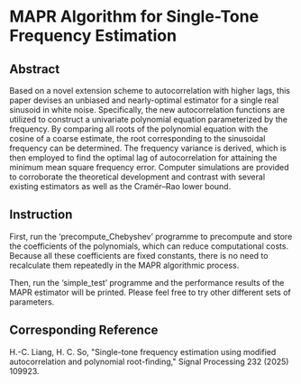 # MAPR Algorithm for Single-Tone Frequency Estimation
 ## Abstract
 Based on a novel extension scheme to autocorrelation with higher lags, this paper devises an unbiased and nearly-optimal estimator for a single real sinusoid in white noise. Specifically, the new autocorrelation functions are utilized to construct a univariate polynomial equation parameterized by the frequency. By comparing all roots of the polynomial equation with the cosine of a coarse estimate, the root corresponding to the sinusoidal frequency can be determined. The frequency variance is derived, which is then employed to find the optimal lag of autocorrelation for attaining the minimum mean square frequency error. Computer simulations are provided to corroborate the theoretical development and contrast with several existing estimators as well as the Cramér–Rao lower bound.
 ## Instruction
 First, run the ‘precompute_Chebyshev’ programme to precompute and store the coefficients of the polynomials, which can reduce computational costs. Because all these coefficients are fixed constants, there is no need to recalculate them repeatedly in the MAPR algorithmic process. 
 
 Then, run the ‘simple_test’ programme and the performance results of the MAPR estimator will be printed. Please feel free to try other different sets of parameters.
 ## Corresponding Reference
 H.-C. Liang, H. C. So, "Single-tone frequency estimation using modified autocorrelation and polynomial root-finding," Signal Processing 232 (2025) 109923.


